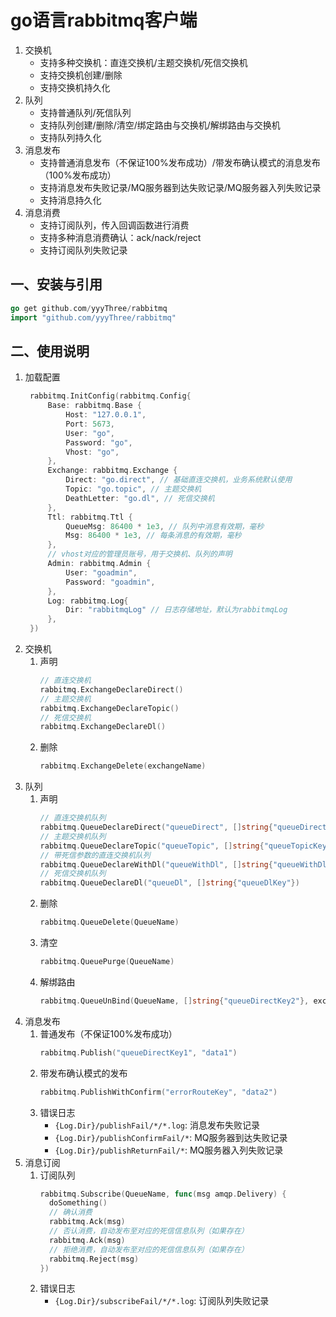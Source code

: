 # go语言rabbitmq客户端
1. 交换机
    - 支持多种交换机：直连交换机/主题交换机/死信交换机
    - 支持交换机创建/删除
    - 支持交换机持久化
2. 队列
    - 支持普通队列/死信队列
    - 支持队列创建/删除/清空/绑定路由与交换机/解绑路由与交换机
    - 支持队列持久化
3. 消息发布
    - 支持普通消息发布（不保证100%发布成功）/带发布确认模式的消息发布（100%发布成功）
    - 支持消息发布失败记录/MQ服务器到达失败记录/MQ服务器入列失败记录
    - 支持消息持久化 
4. 消息消费
    - 支持订阅队列，传入回调函数进行消费
    - 支持多种消息消费确认：ack/nack/reject
    - 支持订阅队列失败记录

## 一、安装与引用
   
   ```go
   go get github.com/yyyThree/rabbitmq
   import "github.com/yyyThree/rabbitmq"
   ```

## 二、使用说明
1. 加载配置
   ```go
    rabbitmq.InitConfig(rabbitmq.Config{
        Base: rabbitmq.Base {
            Host: "127.0.0.1",
            Port: 5673,
            User: "go",
            Password: "go",
            Vhost: "go",
        },
        Exchange: rabbitmq.Exchange {
            Direct: "go.direct", // 基础直连交换机，业务系统默认使用
            Topic: "go.topic", // 主题交换机
            DeathLetter: "go.dl", // 死信交换机
        },
        Ttl: rabbitmq.Ttl {
            QueueMsg: 86400 * 1e3, // 队列中消息有效期，毫秒
            Msg: 86400 * 1e3, // 每条消息的有效期，毫秒
        },
        // vhost对应的管理员账号，用于交换机、队列的声明
        Admin: rabbitmq.Admin {
            User: "goadmin",
            Password: "goadmin",
        },
        Log: rabbitmq.Log{
            Dir: "rabbitmqLog" // 日志存储地址，默认为rabbitmqLog
        }, 
    })
   ```
2. 交换机
   1. 声明
      ```go
      // 直连交换机
      rabbitmq.ExchangeDeclareDirect()
      // 主题交换机
      rabbitmq.ExchangeDeclareTopic()
      // 死信交换机
      rabbitmq.ExchangeDeclareDl()
      ```
   2. 删除
      ```go
      rabbitmq.ExchangeDelete(exchangeName)
      ```
3. 队列
   1. 声明
      ```go
      // 直连交换机队列
      rabbitmq.QueueDeclareDirect("queueDirect", []string{"queueDirectKey1", "queueDirectKey2"})
      // 主题交换机队列
      rabbitmq.QueueDeclareTopic("queueTopic", []string{"queueTopicKey1", "queueTopicKey2"})
      // 带死信参数的直连交换机队列
      rabbitmq.QueueDeclareWithDl("queueWithDl", []string{"queueWithDlKey1", "queueWithDlKey2"}, "queueDlKey")
      // 死信交换机队列
      rabbitmq.QueueDeclareDl("queueDl", []string{"queueDlKey"})
      ```
   2. 删除
      ```go
      rabbitmq.QueueDelete(QueueName)
      ```
   3. 清空
      ```go
      rabbitmq.QueuePurge(QueueName)
      ```
   4. 解绑路由
      ```go
      rabbitmq.QueueUnBind(QueueName, []string{"queueDirectKey2"}, exchangeName)
      ```   
4. 消息发布
   1. 普通发布（不保证100%发布成功）
      ```go
      rabbitmq.Publish("queueDirectKey1", "data1")
      ```   
   2. 带发布确认模式的发布
      ```go
      rabbitmq.PublishWithConfirm("errorRouteKey", "data2")
      ```   
   3. 错误日志
      - `{Log.Dir}/publishFail/*/*.log`: 消息发布失败记录
      - `{Log.Dir}/publishConfirmFail/*`: MQ服务器到达失败记录
      - `{Log.Dir}/publishReturnFail/*`: MQ服务器入列失败记录
5. 消息订阅
   1. 订阅队列
      ```go
      rabbitmq.Subscribe(QueueName, func(msg amqp.Delivery) {
        doSomething()
        // 确认消费
        rabbitmq.Ack(msg)
        // 否认消费，自动发布至对应的死信信息队列（如果存在）
        rabbitmq.Ack(msg)      
        // 拒绝消费，自动发布至对应的死信信息队列（如果存在）
        rabbitmq.Reject(msg)         
      })      
      ```      
   2. 错误日志
      - `{Log.Dir}/subscribeFail/*/*.log`: 订阅队列失败记录